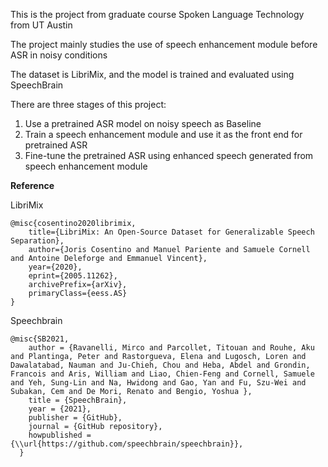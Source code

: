 This is the project from graduate course Spoken Language Technology from UT Austin

The project mainly studies the use of speech enhancement module before ASR in noisy conditions

The dataset is LibriMix, and the model is trained and evaluated using SpeechBrain

There are three stages of this project:

1) Use a pretrained ASR model on noisy speech as Baseline
2) Train a speech enhancement module and use it as the front end for pretrained ASR
3) Fine-tune the pretrained ASR using enhanced speech generated from speech enhancement module

**Reference**

LibriMix
```
@misc{cosentino2020librimix,
    title={LibriMix: An Open-Source Dataset for Generalizable Speech Separation},
    author={Joris Cosentino and Manuel Pariente and Samuele Cornell and Antoine Deleforge and Emmanuel Vincent},
    year={2020},
    eprint={2005.11262},
    archivePrefix={arXiv},
    primaryClass={eess.AS}
}
```

Speechbrain
```
@misc{SB2021,
    author = {Ravanelli, Mirco and Parcollet, Titouan and Rouhe, Aku and Plantinga, Peter and Rastorgueva, Elena and Lugosch, Loren and Dawalatabad, Nauman and Ju-Chieh, Chou and Heba, Abdel and Grondin, Francois and Aris, William and Liao, Chien-Feng and Cornell, Samuele and Yeh, Sung-Lin and Na, Hwidong and Gao, Yan and Fu, Szu-Wei and Subakan, Cem and De Mori, Renato and Bengio, Yoshua },
    title = {SpeechBrain},
    year = {2021},
    publisher = {GitHub},
    journal = {GitHub repository},
    howpublished = {\\url{https://github.com/speechbrain/speechbrain}},
  }
  ```